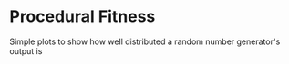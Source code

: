 # Procedural Fitness

Simple plots to show how well distributed a random number generator's output is
